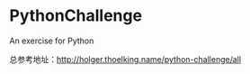 PythonChallenge
===============

An exercise for Python


总参考地址：http://holger.thoelking.name/python-challenge/all
